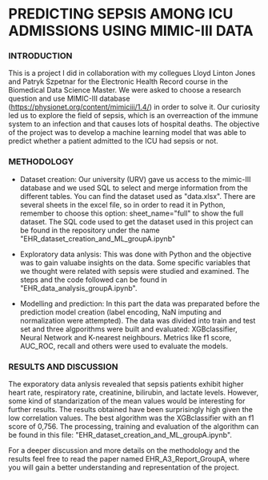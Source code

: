 # PREDICTING SEPSIS AMONG ICU ADMISSIONS USING MIMIC-III DATA

### INTRODUCTION
This is a project I did in collaboration with my collegues Lloyd Linton Jones and Patryk Szpetnar for the Electronic Health Record course in the Biomedical Data Science Master. 
We were asked to choose a research question and use MIMIC-III database (https://physionet.org/content/mimiciii/1.4/) in order to solve it. 
Our curiosity led us to explore the field of sepsis, which is an overreaction of the immune system to an infection and that causes lots of hospital deaths. The objective of the project was to develop a machine learning model that was able to predict whether a patient admitted to the ICU had sepsis or not. 

### METHODOLOGY
- Dataset creation: Our university (URV) gave us access to the mimic-III database and we used SQL to select and merge information from the different tables. You can find the dataset used as "data.xlsx". There are several sheets in the excel file, so in order to read it in Python, remember to choose this option: sheet_name="full" to show the full dataset. The SQL code used to get the dataset used in this project can be found in the repository under the name "EHR_dataset_creation_and_ML_groupA.ipynb"

- Exploratory data anlysis: This was done with Python and the objective was to gain valuabe insights on the data. Some specific variables that we thought were related with sepsis were studied and examined. The steps and the code followed can be found in "EHR_data_analysis_groupA.ipynb".
  
- Modelling and prediction: In this part the data was preparated before the prediction model creation (label encoding, NaN imputing and normalization were attempted). The data was divided into train and test set and three algporithms were built and evaluated: XGBclassifier, Neural Network and K-nearest neighbours. Metrics like f1 score, AUC_ROC, recall and others were used to evaluate the models. 

### RESULTS AND DISCUSSION
The exporatory data anlysis revealed that sepsis patients exhibit higher heart rate, respiratory rate, creatinine, bilirubin, and lactate levels. However, some kind of standarization of the mean values would be interesting for further results. 
The results obtained have been surprisingly high given the low correlation values. The best algorithm was the XGBclassifier with an f1 score of 0,756. The processing, training and evaluation of the algorithm can be found in this file: "EHR_dataset_creation_and_ML_groupA.ipynb". 

For a deeper discussion and more details on the methodology and the results feel free to read the paper named EHR_A3_Report_GroupA, where you will gain a better understanding and representation of the project. 
